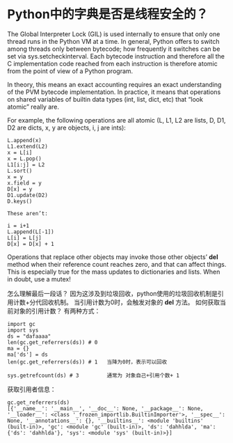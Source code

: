 
# Python中的字典是否是线程安全的？
The Global Interpreter Lock (GIL) is used internally to ensure that only one thread runs in the Python VM at a time. In general, Python offers to switch among threads only between bytecode; how frequently it switches can be set via sys.setcheckinterval. Each bytecode instruction and therefore all the C implementation code reached from each instruction is therefore atomic from the point of view of a Python program.

In theory, this means an exact accounting requires an exact understanding of the PVM bytecode implementation. In practice, it means that operations on shared variables of builtin data types (int, list, dict, etc) that “look atomic” really are.

For example, the following operations are all atomic (L, L1, L2 are lists, D, D1, D2 are dicts, x, y are objects, i, j are ints):

```
L.append(x)
L1.extend(L2)
x = L[i]
x = L.pop()
L1[i:j] = L2
L.sort()
x = y
x.field = y
D[x] = y
D1.update(D2)
D.keys()

These aren’t:

i = i+1
L.append(L[-1])
L[i] = L[j]
D[x] = D[x] + 1
```
Operations that replace other objects may invoke those other objects’ __del__ method when their reference count reaches zero, and that can affect things. This is especially true for the mass updates to dictionaries and lists. When in doubt, use a mutex!

怎么理解最后一段话？
因为这涉及到垃圾回收，python使用的垃圾回收机制是引用计数+分代回收机制。
当引用计数为0时，会触发对象的 __del__ 方法。
如何获取当前对象的引用计数？
有两种方式：
```
import gc
import sys
ds = "dafaaaa"
len(gc.get_referrers(ds)) # 0
ma = {}
ma['ds'] = ds
len(gc.get_referrers(ds)) # 1   当降为0时，表示可以回收

sys.getrefcount(ds) # 3         通常为 对象自己+引用个数+ 1
```

获取引用者信息：
```
gc.get_referrers(ds)
[{'__name__': '__main__', '__doc__': None, '__package__': None, '__loader__': <class '_frozen_importlib.BuiltinImporter'>, '__spec__': None, '__annotations__': {}, '__builtins__': <module 'builtins' (built-in)>, 'gc': <module 'gc' (built-in)>, 'ds': 'dahhlda', 'ma': {'ds': 'dahhlda'}, 'sys': <module 'sys' (built-in)>}]
```